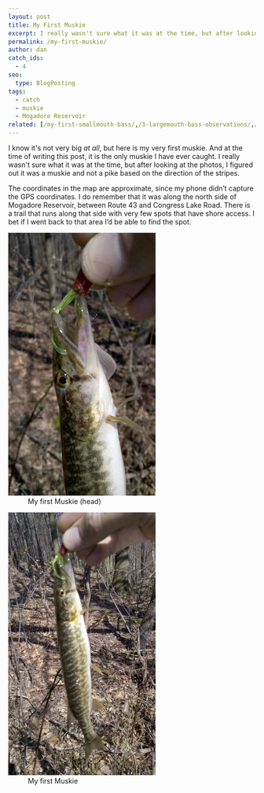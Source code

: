 ```yaml
---
layout: post
title: My First Muskie
excerpt: I really wasn't sure what it was at the time, but after looking at the photos, I figured out it was a muskie and not a pike based on the direction of the stripes.
permalink: /my-first-muskie/
author: dan
catch_ids:
  - 4
seo:
  type: BlogPosting
tags:
  - catch
  - muskie
  - Mogadore Reservoir
related: [/my-first-smallmouth-bass/,/3-largemouth-bass-observations/,/my-first-aep-adventure/,]
---
```

I know it's not very big _at all_, but here is my very first muskie. And at the time of writing this post, it is the only muskie I have ever caught. I really wasn't sure what it was at the time, but after looking at the photos, I figured out it was a muskie and not a pike based on the direction of the stripes.

The coordinates in the map are approximate, since my phone didn&#8217;t capture the GPS coordinates. I do remember that it was along the north side of Mogadore Reservoir, between Route 43 and Congress Lake Road. There is a trail that runs along that side with very few spots that have shore access. I bet if I went back to that area I&#8217;d be able to find the spot.

<div id='gallery-7' class='gallery galleryid-189 gallery-columns-2 gallery-size-responsive-300'>
  <dl class='gallery-item'>
    <dt class='gallery-icon portrait'>
      <a href="/images/the-head-of-my-first-muskie-1456x2592.webp"><img width="300" height="534" src="/images/the-head-of-my-first-muskie-300x534.webp" class="attachment-responsive-300" alt="The head of my first Muskie" /></a>
    </dt>
    <dd class='wp-caption-text gallery-caption'>
      My first Muskie (head)
    </dd>
  </dl>
  <dl class='gallery-item'>
    <dt class='gallery-icon portrait'>
      <a href="/images/my-first-muskie-1456x2592.webp"><img width="300" height="534" src="/images/my-first-muskie-300x534.webp" class="attachment-responsive-300" alt="My first Muskie" /></a>
    </dt>
    <dd class='wp-caption-text gallery-caption'>
      My first Muskie
    </dd>
  </dl>
  <br style="clear: both" />
</div>
